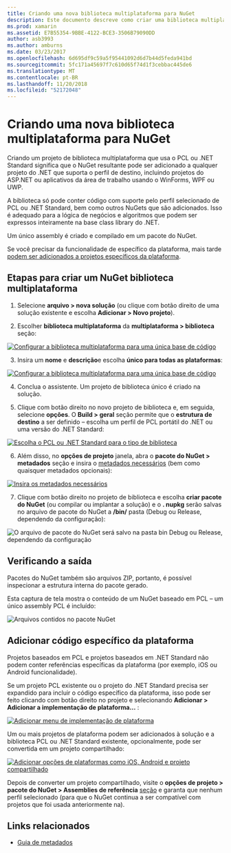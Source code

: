 ```yaml
---
title: Criando uma nova biblioteca multiplataforma para NuGet
description: Este documento descreve como criar uma biblioteca multiplataforma para uso com o NuGet. Essa técnica é adequada para a lógica de negócios e algoritmos que podem ser expressos inteiramente na biblioteca de classes de Base do .NET e, portanto, serão executado em todas as plataformas de destino sem código específico da plataforma.
ms.prod: xamarin
ms.assetid: E7B55354-9BBE-4122-BCE3-3506B79090DD
author: asb3993
ms.author: amburns
ms.date: 03/23/2017
ms.openlocfilehash: 6d695df9c59a5f95441092d6d7b44d5feda941bd
ms.sourcegitcommit: 5fc171a45697f7c610d65f74d1f3cebbac445de6
ms.translationtype: MT
ms.contentlocale: pt-BR
ms.lasthandoff: 11/20/2018
ms.locfileid: "52172048"
---
```

# <a name="creating-a-new-multiplatform-library-for-nuget"></a>Criando uma nova biblioteca multiplataforma para NuGet

Criando um projeto de biblioteca multiplataforma que usa o PCL ou .NET Standard significa que o NuGet resultante pode ser adicionado a qualquer projeto do .NET que suporta o perfil de destino, incluindo projetos do ASP.NET ou aplicativos da área de trabalho usando o WinForms, WPF ou UWP.

A biblioteca só pode conter código com suporte pelo perfil selecionado de PCL ou .NET Standard, bem como outros NuGets que são adicionados.
Isso é adequado para a lógica de negócios e algoritmos que podem ser expressos inteiramente na base class library do .NET.

Um único assembly é criado e compilado em um pacote do NuGet.

Se você precisar da funcionalidade de específico da plataforma, mais tarde [podem ser adicionados a projetos específicos da plataforma](#add-platforms).

## <a name="steps-to-create-a-multiplatform-library-nuget"></a>Etapas para criar um NuGet biblioteca multiplataforma

1. Selecione **arquivo > nova solução** (ou clique com botão direito de uma solução existente e escolha **Adicionar > Novo projeto**).

2. Escolher **biblioteca multiplataforma** da **multiplataforma > biblioteca** seção:

  [![](single-codebase-images/mulitplatform-library-sml.png "Configurar a biblioteca multiplataforma para uma única base de código")](single-codebase-images/mulitplatform-library.png#lightbox)

3. Insira um **nome** e **descrição**e escolha **único para todas as plataformas**:

  [![](single-codebase-images/single-configure-sml.png "Configurar a biblioteca multiplataforma para uma única base de código")](single-codebase-images/single-configure.png#lightbox)

4. Conclua o assistente. Um projeto de biblioteca único é criado na solução.

5. Clique com botão direito no novo projeto de biblioteca e, em seguida, selecione **opções**. O **Build > geral** seção permite que o **estrutura de destino** a ser definido – escolha um perfil de PCL portátil do .NET ou uma versão do .NET Standard:

  [![](single-codebase-images/single-choose-type-sml.png "Escolha o PCL ou .NET Standard para o tipo de biblioteca")](single-codebase-images/single-choose-type.png#lightbox)

6. Além disso, no **opções de projeto** janela, abra o **pacote do NuGet > metadados** seção e insira o [metadados necessários](~/cross-platform/app-fundamentals/nuget-multiplatform-libraries/metadata.md) (bem como quaisquer metadados opcionais):

  [![](single-codebase-images/single-metadata-sml.png "Insira os metadados necessários")](single-codebase-images/single-metadata.png#lightbox)

7. Clique com botão direito no projeto de biblioteca e escolha **criar pacote do NuGet** (ou compilar ou implantar a solução) e o **. nupkg** serão salvas no arquivo de pacote do NuGet a **/bin/** pasta (Debug ou Release, dependendo da configuração):

  ![](single-codebase-images/create-nuget-package.png "O arquivo de pacote do NuGet será salvo na pasta bin Debug ou Release, dependendo da configuração")


## <a name="verifying-the-output"></a>Verificando a saída

Pacotes do NuGet também são arquivos ZIP, portanto, é possível inspecionar a estrutura interna do pacote gerado.

Esta captura de tela mostra o conteúdo de um NuGet baseado em PCL – um único assembly PCL é incluído:

![](single-codebase-images/nuget-output.png "Arquivos contidos no pacote NuGet")

<a name="add-platforms" />

## <a name="adding-platform-specific-code"></a>Adicionar código específico da plataforma

Projetos baseados em PCL e projetos baseados em .NET Standard não podem conter referências específicas da plataforma (por exemplo, iOS ou Android funcionalidade).

Se um projeto PCL existente ou o projeto do .NET Standard precisa ser expandido para incluir o código específico da plataforma, isso pode ser feito clicando com botão direito no projeto e selecionando **Adicionar > Adicionar a implementação de plataforma...** :

[![](single-codebase-images/add-later-sml.png "Adicionar menu de implementação de plataforma")](single-codebase-images/add-later.png#lightbox)

Um ou mais projetos de plataforma podem ser adicionados à solução e a biblioteca PCL ou .NET Standard existente, opcionalmente, pode ser convertida em um projeto compartilhado:

[![](single-codebase-images/add-later-platforms-sml.png "Adicionar opções de plataformas como iOS, Android e projeto compartilhado")](single-codebase-images/add-later-platforms-sml.png#lightbox)

Depois de converter um projeto compartilhado, visite o **opções de projeto > pacote do NuGet > Assemblies de referência**
[seção](~/cross-platform/app-fundamentals/nuget-multiplatform-libraries/platform-specific.md) e garanta que nenhum perfil selecionado (para que o NuGet continua a ser compatível com projetos que foi usada anteriormente na).


## <a name="related-links"></a>Links relacionados

- [Guia de metadados](~/cross-platform/app-fundamentals/nuget-multiplatform-libraries/metadata.md)
